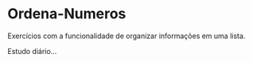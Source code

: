 # Ordena-Numeros
Exercícios com a funcionalidade de organizar informações em uma lista.

Estudo diário...

